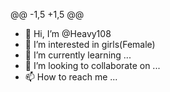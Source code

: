 @@ -1,5 +1,5 @@
- 👋 Hi, I’m @Heavy108
- 👀 I’m interested in girls(Female)
- 🌱 I’m currently learning ...
- 💞️ I’m looking to collaborate on ...
- 📫 How to reach me ...
